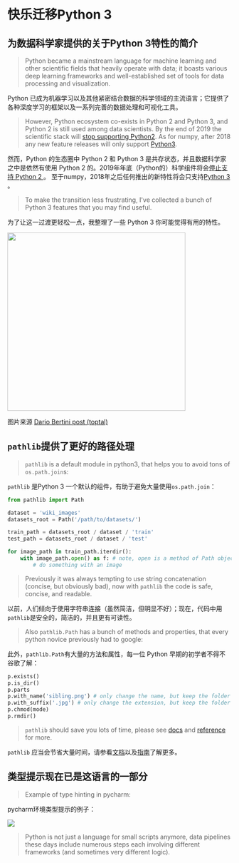 # 快乐迁移Python 3
## 为数据科学家提供的关于Python 3特性的简介

> Python became a mainstream language for machine learning and other scientific fields that heavily operate with data;
it boasts various deep learning frameworks and well-established set of tools for data processing and visualization.

Python 已成为机器学习以及其他紧密结合数据的科学领域的主流语言；它提供了各种深度学习的框架以及一系列完善的数据处理和可视化工具。

> However, Python ecosystem co-exists in Python 2 and Python 3, and Python 2 is still used among data scientists.
By the end of 2019 the scientific stack will [stop supporting Python2](http://www.python3statement.org).
As for numpy, after 2018 any new feature releases will only support [Python3](https://github.com/numpy/numpy/blob/master/doc/neps/dropping-python2.7-proposal.rst).

然而，Python 的生态圈中 Python 2 和 Python 3 是共存状态，并且数据科学家之中是依然有使用 Python 2 的。2019年年底（Python的）科学组件将会[停止支持 Python 2 ](http://www.python3statement.org)。 至于numpy，2018年之后任何推出的新特性将会只支持[Python 3](https://github.com/numpy/numpy/blob/master/doc/neps/dropping-python2.7-proposal.rst) 。

>To make the transition less frustrating, I've collected a bunch of Python 3 features that you may find useful.

为了让这一过渡更轻松一点，我整理了一些 Python 3 你可能觉得有用的特性。

<img src='https://uploads.toptal.io/blog/image/92216/toptal-blog-image-1457618659472-be2f380fe3aad41333427ecd5a1ec5c5.jpg' width=400 />

图片来源 [Dario Bertini post (toptal)](https://www.toptal.com/python/python-3-is-it-worth-the-switch)

## `pathlib`提供了更好的路径处理

> `pathlib` is a default module in python3, that helps you to avoid tons of `os.path.join`s:

`pathlib` 是Python 3 一个默认的组件，有助于避免大量使用`os.path.join`：

```python
from pathlib import Path

dataset = 'wiki_images'
datasets_root = Path('/path/to/datasets/')

train_path = datasets_root / dataset / 'train'
test_path = datasets_root / dataset / 'test'

for image_path in train_path.iterdir():
    with image_path.open() as f: # note, open is a method of Path object
        # do something with an image
```

> Previously it was always tempting to use string concatenation (concise, but obviously bad),
now with `pathlib` the code is safe, concise, and readable.

以前，人们倾向于使用字符串连接（虽然简洁，但明显不好）；现在，代码中用`pathlib`是安全的，简洁的，并且更有可读性。

> Also `pathlib.Path` has a bunch of methods and properties, that every python novice previously had to google:

此外，`pathlib.Path`有大量的方法和属性，每一位 Python 早期的初学者不得不谷歌了解：

```python
p.exists()
p.is_dir()
p.parts
p.with_name('sibling.png') # only change the name, but keep the folder
p.with_suffix('.jpg') # only change the extension, but keep the folder and the name
p.chmod(mode)
p.rmdir()
```

> `pathlib` should save you lots of time,
please see [docs](https://docs.python.org/3/library/pathlib.html) and [reference](https://pymotw.com/3/pathlib/) for more.

`pathlib` 应当会节省大量时间，请参看[文档](https://docs.python.org/3/library/pathlib.html)以及[指南](https://pymotw.com/3/pathlib/)了解更多。


## 类型提示现在已是这语言的一部分

> Example of type hinting in pycharm: <br/>

pycharm环境类型提示的例子：

<img src='images/pycharm-type-hinting.png' />

> Python is not just a language for small scripts anymore,
data pipelines these days include numerous steps each involving different frameworks (and sometimes very different logic).


